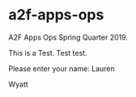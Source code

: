 # a2f-apps-ops
A2F Apps Ops Spring Quarter 2019.

This is a Test. Test test.

Please enter your name: 
Lauren

Wyatt